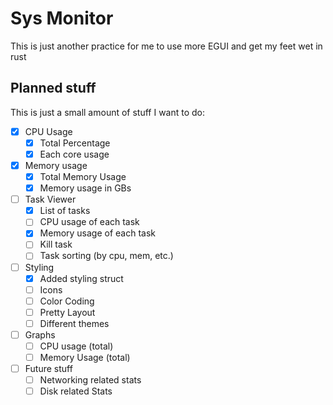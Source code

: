 # Sys Monitor

This is just another practice for me to use more EGUI and get my feet wet in rust

## Planned stuff

This is just a small amount of stuff I want to do:

- [x] CPU Usage
    - [x] Total Percentage
    - [x] Each core usage
- [x] Memory usage
    - [x] Total Memory Usage
    - [x] Memory usage in GBs
- [ ] Task Viewer
    - [x] List of tasks
    - [ ] CPU usage of each task
    - [x] Memory usage of each task
    - [ ] Kill task
    - [ ] Task sorting (by cpu, mem, etc.)
- [ ] Styling
    - [x] Added styling struct
    - [ ] Icons
    - [ ] Color Coding
    - [ ] Pretty Layout
    - [ ] Different themes
- [ ] Graphs
    - [ ] CPU usage (total)
    - [ ] Memory Usage (total)
- [ ] Future stuff
    - [ ] Networking related stats
    - [ ] Disk related Stats
